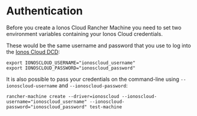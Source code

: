 # Authentication

Before you create a Ionos Cloud Rancher Machine you need to set two environment variables containing your Ionos Cloud credentials. 

These would be the same username and password that you use to log into the [Ionos Cloud DCD](https://dcd.ionos.com/latest/):

```text
export IONOSCLOUD_USERNAME="ionoscloud_username"
export IONOSCLOUD_PASSWORD="ionoscloud_password"
```

It is also possible to pass your credentials on the command-line using `--ionoscloud-username` and `--ionoscloud-password`:

```text
rancher-machine create --driver=ionoscloud --ionoscloud-username="ionoscloud_username" --ionoscloud-password="ionoscloud_password" test-machine
```

